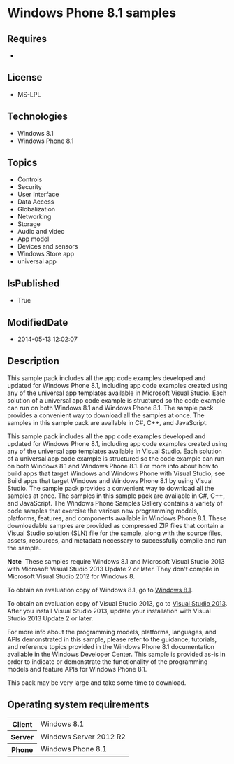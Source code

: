 # Windows Phone 8.1 samples
## Requires
* 
## License
* MS-LPL
## Technologies
* Windows 8.1
* Windows Phone 8.1
## Topics
* Controls
* Security
* User Interface
* Data Access
* Globalization
* Networking
* Storage
* Audio and video
* App model
* Devices and sensors
* Windows Store app
* universal app
## IsPublished
* True
## ModifiedDate
* 2014-05-13 12:02:07
## Description

<p>This sample pack includes all the app code examples developed and updated for Windows Phone 8.1, including app code examples created using any of the universal app templates available in Microsoft Visual Studio. Each solution of a universal app code example
 is structured so the code example can run on both Windows&nbsp;8.1 and Windows Phone 8.1. The sample pack provides a convenient way to download all the samples at once. The samples in this sample pack are available in C#, C&#43;&#43;, and JavaScript.</p>
<p>This sample pack includes all the app code examples developed and updated for Windows Phone 8.1, including app code examples created using any of the universal app templates available in Visual Studio. Each solution of a universal app code example is structured
 so the code example can run on both Windows&nbsp;8.1 and Windows Phone 8.1. For more info about how to build apps that target Windows and Windows Phone with Visual Studio, see Build apps that target Windows and Windows Phone 8.1 by using Visual Studio. The
 sample pack provides a convenient way to download all the samples at once. The samples in this sample pack are available in C#, C&#43;&#43;, and JavaScript. The Windows Phone Samples Gallery contains a variety of code samples that exercise the various new programming
 models, platforms, features, and components available in Windows Phone 8.1. These downloadable samples are provided as compressed ZIP files that contain a Visual Studio solution (SLN) file for the sample, along with the source files, assets, resources, and
 metadata necessary to successfully compile and run the sample.</p>
<p class="note"><strong>Note</strong>&nbsp;&nbsp;These samples require Windows&nbsp;8.1 and Microsoft Visual Studio&nbsp;2013 with Microsoft Visual Studio&nbsp;2013 Update&nbsp;2 or later. They don't compile in Microsoft Visual Studio&nbsp;2012 for Windows&nbsp;8.</p>
<p>To obtain an evaluation copy of Windows&nbsp;8.1, go to <a href="http://go.microsoft.com/fwlink/p/?linkid=301696">
Windows&nbsp;8.1</a>.</p>
<p>To obtain an evaluation copy of Visual Studio&nbsp;2013, go to <a href="http://go.microsoft.com/fwlink/p/?linkid=301697">
Visual Studio&nbsp;2013</a>. After you install Visual Studio&nbsp;2013, update your installation with Visual Studio&nbsp;2013 Update&nbsp;2 or later.</p>
<p>For more info about the programming models, platforms, languages, and APIs demonstrated in this sample, please refer to the guidance, tutorials, and reference topics provided in the Windows Phone 8.1 documentation available in the Windows Developer Center.
 This sample is provided as-is in order to indicate or demonstrate the functionality of the programming models and feature APIs for Windows Phone 8.1.</p>
<p>This pack may be very large and take some time to download.</p>
<h2>Operating system requirements</h2>
<table>
<tbody>
<tr>
<th>Client</th>
<td><dt>Windows&nbsp;8.1</dt></td>
</tr>
<tr>
<th>Server</th>
<td><dt>Windows Server&nbsp;2012&nbsp;R2</dt></td>
</tr>
<tr>
<th>Phone</th>
<td><dt>Windows Phone 8.1</dt></td>
</tr>
</tbody>
</table>
